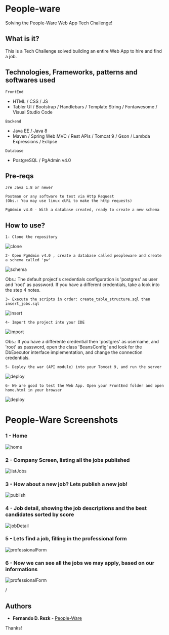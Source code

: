 # People-ware
Solving the People-Ware Web App Tech Challenge!

## What is it?
This is a Tech Challenge solved building an entire Web App to hire and find a job.

## Technologies, Frameworks, patterns and softwares used
```
FrontEnd
```
- HTML / CSS / JS
- Tabler UI / Bootstrap / Handlebars / Template String / Fontawesome /  Visual Studio Code

```
Backend
```
- Java EE / Java 8
- Maven / Spring Web MVC / Rest APIs / Tomcat 9 / Gson / Lambda Expressions / Eclipse

```
Database
```
- PostgreSQL / PgAdmin v4.0


## Pre-reqs
```
Jre Java 1.8 or newer
```
```
Postman or any software to test via Http Request
(Obs.: You may use linux cURL to make the http requests)
```
```
PgAdmin v4.0 - With a database created, ready to create a new schema
```

## How to use?

```
1- Clone the repository
```

![clone](https://image.ibb.co/fni3Do/pw1.jpg)

```
2- Open PgAdmin v4.0 , create a database called peopleware and create a schema called 'pw'
```

![schema](https://image.ibb.co/kTPzm8/pw2.jpg)

Obs.: The default project's credentials configuration is 'postgres' as user and 'root' as password. If you have a different credentials, take a look into the step 4 notes.  

```
3- Execute the scripts in order: create_table_structure.sql then insert_jobs.sql
```

![insert](https://image.ibb.co/cdr6Yo/pw3.jpg)

```
4- Import the project into your IDE
```

![import](https://image.ibb.co/f4MODo/pw4.jpg)

Obs.: If you have a differente credential then 'postgres' as username, and 'root' as password, open the class 'BeansConfig' and look for the DbExecutor interface implementation, and change the connection credentials.

```
5- Deploy the war (API module) into your Tomcat 9, and run the server
```

![deploy](https://image.ibb.co/b4AKKT/pw5.jpg)

```
6- We are good to test the Web App. Open your FrontEnd folder and open home.html in your browser
```

![deploy](https://image.ibb.co/cA7oDo/pw6.jpg)


# People-Ware Screenshots

### 1 - Home
![home](https://image.ibb.co/k0auKT/pw7.jpg)


### 2 - Company Screen, listing all the jobs published
![listJobs](https://image.ibb.co/i5U4KT/pw8.jpg)


### 3 - How about a new job? Lets publish a new job!
![publish](https://image.ibb.co/k5VTeT/pw10.jpg)


### 4 - Job detail, showing the job descriptions and the best candidates sorted by score
![jobDetail](https://image.ibb.co/d4GvR8/pw9.jpg)


### 5 - Lets find a job, filling in the professional form
![professionalForm](https://image.ibb.co/fgFx68/pw11.jpg)


### 6 - Now we can see all the jobs we may apply, based on our informations
![professionalForm](https://image.ibb.co/iv7um8/pw12.jpg)

/

## Authors

* **Fernando D. Rezk** - [People-Ware](https://github.com/FRezk/people-ware.git)

Thanks!
